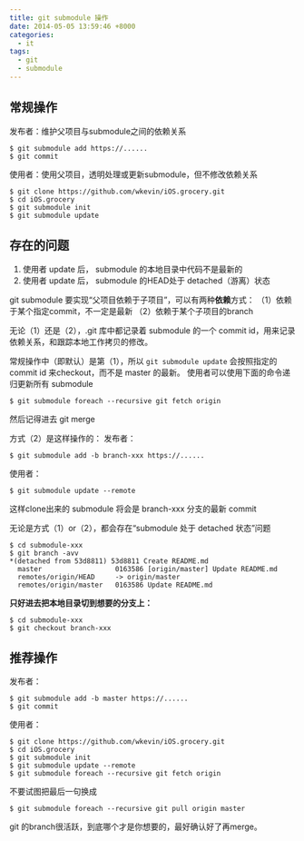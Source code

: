 ```yaml
---
title: git submodule 操作
date: 2014-05-05 13:59:46 +8000
categories: 
  - it
tags: 
  - git
  - submodule
---
```



## 常规操作
发布者：维护父项目与submodule之间的依赖关系
```
$ git submodule add https://......
$ git commit
```

使用者：使用父项目，透明处理或更新submodule，但不修改依赖关系
```
$ git clone https://github.com/wkevin/iOS.grocery.git
$ cd iOS.grocery
$ git submodule init
$ git submodule update
```

## 存在的问题
1. 使用者 update 后， submodule 的本地目录中代码不是最新的
2. 使用者 update 后， submodule 的HEAD处于 detached（游离）状态

git submodule 要实现“父项目依赖于子项目”，可以有两种**依赖**方式：
（1）依赖于某个指定commit，不一定是最新
（2）依赖于某个子项目的branch

无论（1）还是（2），.git 库中都记录着 submodule 的一个 commit id，用来记录依赖关系，和跟踪本地工作拷贝的修改。

常规操作中（即默认）是第（1），所以 `git submodule update` 会按照指定的 commit id 来checkout，而不是 master 的最新。
使用者可以使用下面的命令递归更新所有 submodule  
```
$ git submodule foreach --recursive git fetch origin
```
然后记得进去 git merge

方式（2）是这样操作的：
发布者：
```
$ git submodule add -b branch-xxx https://......
```
使用者：
```
$ git submodule update --remote
```
这样clone出来的 submodule 将会是 branch-xxx 分支的最新 commit

无论是方式（1）or（2），都会存在“submodule 处于 detached 状态”问题
```
$ cd submodule-xxx
$ git branch -avv
*(detached from 53d8811) 53d8811 Create README.md
  master                  0163586 [origin/master] Update README.md
  remotes/origin/HEAD     -> origin/master
  remotes/origin/master   0163586 Update README.md
```
**只好进去把本地目录切到想要的分支上：**
```
$ cd submodule-xxx
$ git checkout branch-xxx
```

## 推荐操作
发布者：
```
$ git submodule add -b master https://......
$ git commit
```
使用者：
```
$ git clone https://github.com/wkevin/iOS.grocery.git
$ cd iOS.grocery
$ git submodule init
$ git submodule update --remote
$ git submodule foreach --recursive git fetch origin
```

不要试图把最后一句换成
```
$ git submodule foreach --recursive git pull origin master
```
git 的branch很活跃，到底哪个才是你想要的，最好确认好了再merge。

